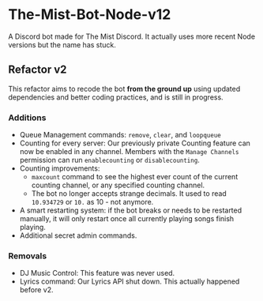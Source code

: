 # The-Mist-Bot-Node-v12
A Discord bot made for The Mist Discord. It actually uses more recent Node versions but the name has stuck.
## Refactor v2
This refactor aims to recode the bot **from the ground up** using updated dependencies and better coding practices, and is still in progress. 
### Additions
- Queue Management commands: `remove`, `clear`, and `loopqueue`
- Counting for every server: Our previously private Counting feature can now be enabled in any channel. 
Members with the `Manage Channels` permission can run `enablecounting` or `disablecounting`.
- Counting improvements: 
    - `maxcount` command to see the highest ever count of the current counting channel, or any specified counting channel.
    - The bot no longer accepts strange decimals. It used to read `10.934729` or `10.` as 10 - not anymore.
- A smart restarting system: if the bot breaks or needs to be restarted manually, it will only restart once all currently playing songs finish playing.
- Additional secret admin commands.
### Removals
- DJ Music Control: This feature was never used.
- Lyrics command: Our Lyrics API shut down. This actually happened before v2.
